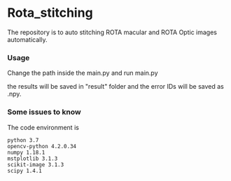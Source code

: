 # Rota_stitching
The repository is to auto stitching ROTA macular and ROTA Optic images automatically.

### Usage

Change the path inside the main.py and run main.py

the results will be saved in "result" folder and the error IDs will be saved as .npy.

### Some issues to know
The code environment is
    
    python 3.7
    opencv-python 4.2.0.34
    numpy 1.18.1
    mstplotlib 3.1.3
    scikit-image 3.1.3
    scipy 1.4.1

